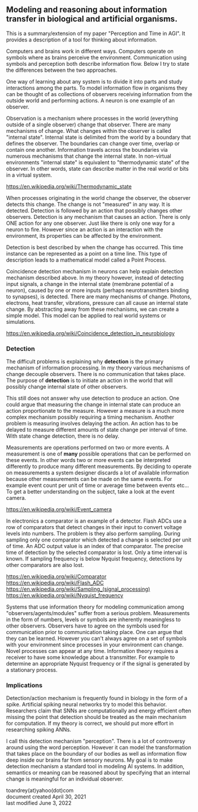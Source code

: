 ﻿## Modeling and reasoning about information transfer in biological and artificial organisms.

This is a summary/extension of my paper "Perception and Time in AGI".  It provides a description of a tool for thinking about information.

Computers and brains work in different ways.  Computers operate on symbols where as brains perceive the environment.  Communication using symbols and perception both describe information flow.  Below I try to state the differences between the two approaches.

One way of learning about any system is to divide it into parts and study interactions among the parts.  To model information flow in organisms they can be thought of as collections of observers receiving information from the outside world and performing actions.  A neuron is one example of an observer.

Observation is a mechanism where processes in the world (everything outside of a single observer) change that observer.  There are many mechanisms of change.  What changes within the observer is called "internal state".  Internal state is delimited from the world by a boundary that defines the observer.  The boundaries can change over time, overlap or contain one another.  Information travels across the boundaries via numerous mechanisms that change the internal state.  In non-virtual environments "internal state" is equivalent to "thermodynamic state" of the observer.  In other words, state can describe matter in the real world or bits in a virtual system.  

https://en.wikipedia.org/wiki/Thermodynamic_state  

When processes originating in the world change the observer, the observer detects this change.  The change is not "measured" in any way.  It is detected.  Detection is followed by an action that possibly changes other observers.  Detection is any mechanism that causes an action.  There is only ONE action for any one observer. Just like there is only one way for a neuron to fire.  However since an action is an interaction with the environment, its properties can be affected by the environment.  

Detection is best described by when the change has occurred.  This time instance can be represented as a point on a time line.  This type of description leads to a mathematical model called a Point Process.

Coincidence detection mechanism in neurons can help explain detection mechanism described above.  In my theory however, instead of detecting input signals, a change in the internal state (membrane potential of a neuron), caused by one or more inputs (perhaps neurotransmitters binding to synapses), is detected.  There are many mechanisms of change.  Photons, electrons, heat transfer, vibrations, pressure can all cause an internal state change.  By abstracting away from these mechanisms, we can create a simple model.  This model can be applied to real world systems or simulations.  

https://en.wikipedia.org/wiki/Coincidence_detection_in_neurobiology  

### Detection
The difficult problems is explaining why **detection** is the primary mechanism of information processing.  In my theory various mechanisms of change decouple observers.  There is no communication that takes place.  The purpose of **detection** is to initiate an action in the world that will possibly change internal state of other observers.  

This still does not answer why use detection to produce an action.  One could argue that measuring the change in internal state can produce an action proportionate to the measure.  However a measure is a much more complex mechanism possibly requiring a timing mechanism.  Another problem is measuring involves delaying the action.  An action has to be delayed to measure different amounts of state change per interval of time.  With state change detection, there is no delay.  

Measurements are operations performed on two or more events.  A measurement is one of **many** possible operations that can be performed on these events.  In other words two or more events can be interpreted differently to produce many different measurements.  By deciding to operate on measurements a system designer discards a lot of available information because other measurements can be made on the same events.  For example event count per unit of time or average time between events etc...  To get a better understanding on the subject, take a look at the event camera.  

https://en.wikipedia.org/wiki/Event_camera  

In electronics a comparator is an example of a detector.  Flash ADCs use a row of comparators that detect changes in their input to convert voltage levels into numbers.  The problem is they also perform sampling.  During sampling only one comparator which detected a change is selected per unit of time.  An ADC output value is an index of that comparator.  The precise time of detection by the selected comparator is lost.  Only a time interval is known.  If sampling frequency is below Nyquist frequency, detections by other comparators are also lost.  

https://en.wikipedia.org/wiki/Comparator  
https://en.wikipedia.org/wiki/Flash_ADC  
https://en.wikipedia.org/wiki/Sampling_(signal_processing)  
https://en.wikipedia.org/wiki/Nyquist_frequency  

Systems that use information theory for modeling communication among "observers/agents/modules" suffer from a serious problem.  Measurements in the form of numbers, levels or symbols are inherently meaningless to other observers.  Observers have to agree on the symbols used for communication prior to communication taking place.  One can argue that they can be learned.  However you can't always agree on a set of symbols with your environment since processes in your environment can change.  Novel processes can appear at any time.  Information theory requires a receiver to have some knowledge about a transmitter.  For example to determine an appropriate Nyquist frequency or if the signal is generated by a stationary process.  

### Implications
Detection/action mechanism is frequently found in biology in the form of a spike.  Artificial spiking neural networks try to model this behavior.  Researchers claim that SNNs are computationally and energy efficient often missing the point that detection should be treated as the main mechanism for computation.  If my theory is correct, we should put more effort in researching spiking ANNs.  

I call this detection mechanism "perception".  There is a lot of controversy around using the word perception.  However it can model the transformation that takes place on the boundary of our bodies as well as information flow deep inside our brains far from sensory neurons.  My goal is to make detection mechanism a standard tool in modeling AI systems. In addition, semantics or meaning can be reasoned about by specifying that an internal change is meaningful for an individual observer.  


toandrey(at)yahoo(dot)com  
document created April 30, 2021  
last modified June 3, 2022  
